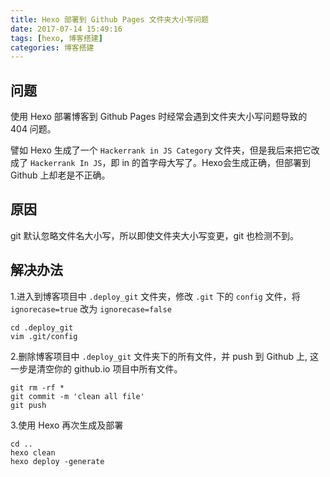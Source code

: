 ```yaml
---
title: Hexo 部署到 Github Pages 文件夹大小写问题 
date: 2017-07-14 15:49:16
tags: [hexo, 博客搭建]
categories: 博客搭建
---
```

## 问题
使用 Hexo 部署博客到 Github Pages 时经常会遇到文件夹大小写问题导致的 404 问题。

譬如 Hexo 生成了一个 `Hackerrank in JS Category` 文件夹，但是我后来把它改成了 `Hackerrank In JS`，即 in 的首字母大写了。Hexo会生成正确，但部署到 Github 上却老是不正确。


## 原因
git 默认忽略文件名大小写，所以即使文件夹大小写变更，git 也检测不到。


## 解决办法
1.进入到博客项目中 `.deploy_git` 文件夹，修改 `.git` 下的 `config` 文件，将 `ignorecase=true` 改为 `ignorecase=false`

```
cd .deploy_git
vim .git/config
```


2.删除博客项目中 `.deploy_git` 文件夹下的所有文件，并 push 到 Github 上, 这一步是清空你的 github.io 项目中所有文件。

```
git rm -rf *
git commit -m 'clean all file'
git push
```

3.使用 Hexo 再次生成及部署

```
cd ..
hexo clean
hexo deploy -generate
```